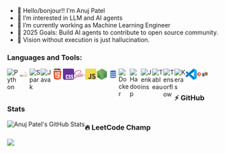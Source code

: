 - 👋 Hello/bonjour!! I’m Anuj Patel
- 👀 I’m interested in LLM and AI agents
- 🌱 I’m currently working as Machine Learning Engineer
- 🥅 2025 Goals: Build AI agents to contribute to open source community.
- :dart: Vision without execution is just hallucination.

### Languages and Tools:
<img align="left" alt="Python" width="26px" src="https://cdn3.iconfinder.com/data/icons/logos-and-brands-adobe/512/267_Python-512.png"/>
<img align ="left" alt="MySQL" width="26px" src="https://raw.githubusercontent.com/github/explore/80688e429a7d4ef2fca1e82350fe8e3517d3494d/topics/mysql/mysql.png" />
<img align="left" alt="Spark" width="26px" src="https://upload.wikimedia.org/wikipedia/commons/thumb/f/f3/Apache_Spark_logo.svg/800px-Apache_Spark_logo.svg.png"/>
<img align="left" alt="Java" width="26px" src="https://i.stack.imgur.com/Lqh07.png"/>
<img align="left" alt="HTML5" width="26px" src="https://raw.githubusercontent.com/github/explore/80688e429a7d4ef2fca1e82350fe8e3517d3494d/topics/html/html.png" />
<img align="left" alt="CSS3" width="26px" src="https://raw.githubusercontent.com/github/explore/80688e429a7d4ef2fca1e82350fe8e3517d3494d/topics/css/css.png" />
<img align="left" alt="Sass" width="26px" src="https://raw.githubusercontent.com/github/explore/80688e429a7d4ef2fca1e82350fe8e3517d3494d/topics/sass/sass.png" />
<img align="left" alt="JavaScript" width="26px" src="https://raw.githubusercontent.com/github/explore/80688e429a7d4ef2fca1e82350fe8e3517d3494d/topics/javascript/javascript.png" />
<img align="left" alt="Node.js" width="26px" src="https://raw.githubusercontent.com/github/explore/80688e429a7d4ef2fca1e82350fe8e3517d3494d/topics/nodejs/nodejs.png" />
<img align="left" alt="SQL" width="26px" src="https://raw.githubusercontent.com/github/explore/80688e429a7d4ef2fca1e82350fe8e3517d3494d/topics/sql/sql.png" />
<img align="left" alt="Docker" width="26px" src="https://img.icons8.com/?size=100&id=22813&format=png&color=000000"/>
<img align="left" alt="Hadoop" width="26px" src="https://d1yjjnpx0p53s8.cloudfront.net/styles/logo-thumbnail/s3/022013/hadoop.png"/>
<img align="left" alt="Jenkins" width="26px" src="https://www.jenkins.io/images/logos/jenkins/256.png"/>
<img align="left" alt="Tableau" width="26px" src="https://img.icons8.com/?size=100&id=9Kvi1p1F0tUo&format=png&color=000000"/>
<img align="left" alt="Tensorflow" width="26px" src="https://upload.wikimedia.org/wikipedia/commons/thumb/2/2d/Tensorflow_logo.svg/1200px-Tensorflow_logo.svg.png"/>
<img align="left" alt="Keras" width="26px" src="https://upload.wikimedia.org/wikipedia/commons/thumb/a/ae/Keras_logo.svg/1200px-Keras_logo.svg.png"/>
<img align="left" alt="Visual Studio Code" width="26px" src="https://raw.githubusercontent.com/github/explore/80688e429a7d4ef2fca1e82350fe8e3517d3494d/topics/visual-studio-code/visual-studio-code.png" />
<img align="left" alt="Git" width="26px" src="https://raw.githubusercontent.com/github/explore/80688e429a7d4ef2fca1e82350fe8e3517d3494d/topics/git/git.png" />
<br />
<br />


### :zap: GitHub Stats
<img align="left" alt="Anuj Patel's GitHub Stats" src="https://github-readme-stats.vercel.app/api?username=anujpatel96&show_icons=true&hide_border=true" />

### :fire: LeetCode Champ
<img align="left" src="https://media-hosting.imagekit.io/ccc83d0efbba492b/screenshot_1745721087915.png?Expires=1840329091&Key-Pair-Id=K2ZIVPTIP2VGHC&Signature=hNvXV1OOgiX~YNp1WPxfR6lR8dZjyjDnWoVkJtA5hmYjpbjRIovrmjaihMklZ5E42HNJa1pEyxcSyVxBrJp5VZ4shhgcubfH7bubZI0GxZWWI8hUiDnPI809I5XvQNLImIIKKxunr8TXl3pTYrsmzVbikiUn7pIkT~rWOusXQLApSaBKCWAaB0kkcYVEdaPVCSBBMJFW42eMCS8G5wg6chmcFj6UcylJtX9oISOVxyBEWDzSNXzPyT9OJfqXilGR7M~9u1uqT93TRzh8zRux79eteNtFyQ0SYi4Jxw1w2mSChRs416UL19-hI-eAmdZf9ncU3kpibzDAVM~PNTFtvw__" />





